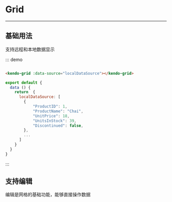 # Grid

---

## 基础用法

支持远程和本地数据显示

<div class="demo-block">
  <kendo-grid :data-source="localDataSource"></kendo-grid>
</div>

<script>
export default {
  data () {
    return  {
      localDataSource: [
        {
            "ProductID": 1,
            "ProductName": "Chai",
            "UnitPrice": 18,
            "UnitsInStock": 39,
            "Discontinued": false,
        },
        {
            "ProductID": 2,
            "ProductName": "Chang",
            "UnitPrice": 17,
            "UnitsInStock": 40,
            "Discontinued": false,
        },
        {
            "ProductID": 3,
            "ProductName": "Aniseed Syrup",
            "UnitPrice": 10,
            "UnitsInStock": 13,
            "Discontinued": false,
        },
        {
            "ProductID": 4,
            "ProductName": "Chef Anton",
            "UnitPrice": 22,
            "UnitsInStock": 53,
            "Discontinued": false,
        },
        {
            "ProductID": 5,
            "ProductName": "Chef Gumbo Mix",
            "UnitPrice": 21.35,
            "UnitsInStock": 0,
            "Discontinued": true,
        },
        {
            "ProductID": 6,
            "ProductName": "Boysenberry Spread",
            "UnitPrice": 25,
            "UnitsInStock": 120,
            "Discontinued": false,
        }
      ]
    }
  }
}
</script>

::: demo
```html

<kendo-grid :data-source="localDataSource"></kendo-grid>

```
```js
export default {
  data () {
    return  {
      localDataSource: [
        {
            "ProductID": 1,
            "ProductName": "Chai",
            "UnitPrice": 18,
            "UnitsInStock": 39,
            "Discontinued": false,
        },
        ...
      ]
    }
  }
}

```
:::

## 支持编辑

编辑是网格的基础功能，能够直接操作数据

